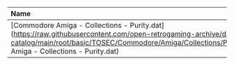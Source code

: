 |Name|Size|
|:---|---:|
|[Commodore Amiga - Collections - Purity.dat](https://raw.githubusercontent.com/open-retrogaming-archive/dat-catalog/main/root/basic/TOSEC/Commodore/Amiga/Collections/Purity/Commodore Amiga - Collections - Purity.dat)|17597|
